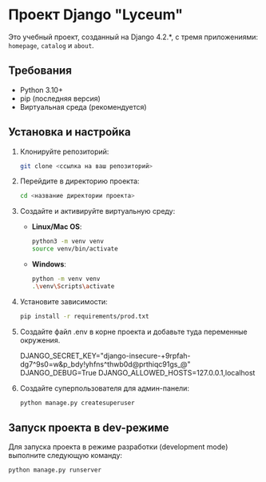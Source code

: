 # Проект Django "Lyceum"

Это учебный проект, созданный на Django 4.2.*, с тремя приложениями: `homepage`, `catalog` и `about`.

## Требования

- Python 3.10+
- pip (последняя версия)
- Виртуальная среда (рекомендуется)

## Установка и настройка

1. Клонируйте репозиторий:

    ```bash
    git clone <ссылка на ваш репозиторий>
    ```

2. Перейдите в директорию проекта:

    ```bash
    cd <название директории проекта>
    ```

3. Создайте и активируйте виртуальную среду:

    - **Linux/Mac OS**:

        ```bash
        python3 -m venv venv
        source venv/bin/activate
        ```

    - **Windows**:

        ```bash
        python -m venv venv
        .\venv\Scripts\activate
        ```

4. Установите зависимости:

    ```bash
    pip install -r requirements/prod.txt
    ```

5. Создайте файл .env в корне проекта и добавьте туда переменные окружения.

    DJANGO_SECRET_KEY="django-insecure-+9rpfah-dg7^9s0=w&p_bdy!yhfns^thwb0d@prthiqc91gs_@"
    DJANGO_DEBUG=True
    DJANGO_ALLOWED_HOSTS=127.0.0.1,localhost

6. Создайте суперпользователя для админ-панели:

    ```bash
    python manage.py createsuperuser
    ```
    
## Запуск проекта в dev-режиме

Для запуска проекта в режиме разработки (development mode) выполните следующую команду:

```bash
python manage.py runserver
